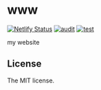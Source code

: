 # www

[![Netlify Status](https://api.netlify.com/api/v1/badges/8139d97b-e46a-4bbd-a8de-fcf84864bb9c/deploy-status)](https://app.netlify.com/sites/sasaplus1-www/deploys)
[![audit](https://github.com/sasaplus1/www/workflows/audit/badge.svg)](https://github.com/sasaplus1/www)
[![test](https://github.com/sasaplus1/www/workflows/test/badge.svg)](https://github.com/sasaplus1/www)

my website

## License

The MIT license.
